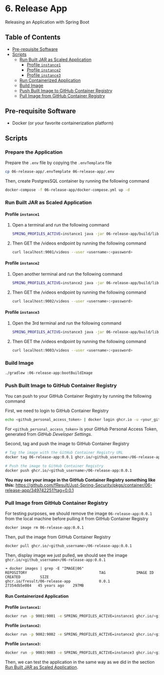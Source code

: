 # 6. Release App

Releasing an Application with Spring Boot

## Table of Contents

- [Pre-requisite Software](#pre-requisite-software)
- [Scripts](#scripts)
  - [Run Built JAR as Scaled Application](#run-built-jar-as-scaled-application)
    - [Profile `instance1`](#profile-instance1)
    - [Profile `instance2`](#profile-instance2)
    - [Profile `instance3`](#profile-instance3)
  - [Run Containerized Application](#run-containerized-application)
  - [Build Image](#build-image)
  - [Push Built Image to GitHub Container Registry](#push-built-image-to-github-container-registry)
  - [Pull Image from GitHub Container Registry](#pull-image-from-github-container-registry)

## Pre-requisite Software

- Docker (or your favorite containerization platform)

## Scripts

### Prepare the Application

Prepare the `.env` file by copying the `.envTemplate` file

```bash
cp 06-release-app/.envTemplate 06-release-app/.env
```

Then, create PostgresSQL container by running the following command

```bash
docker-compose -f 06-release-app/docker-compose.yml up -d
```

### Run Built JAR as Scaled Application

#### Profile `instance1`

1. Open a terminal and run the following command

    ```bash
    SPRING_PROFILES_ACTIVE=instance1 java -jar 06-release-app/build/libs/06-release-app-0.0.1.jar
    ```

2. Then GET the /videos endpoint by running the following command

    ```bash
    curl localhost:9001/videos --user <username>:<password>
    ```

#### Profile `instance2`

1. Open another terminal and run the following command

    ```bash
    SPRING_PROFILES_ACTIVE=instance2 java -jar 06-release-app/build/libs/06-release-app-0.0.1.jar
    ```

2. Then GET the /videos endpoint by running the following command

    ```bash
    curl localhost:9002/videos --user <username>:<password>
    ```

#### Profile `instance3`

1. Open the 3rd terminal and run the following command

    ```bash
    SPRING_PROFILES_ACTIVE=instance3 java -jar 06-release-app/build/libs/06-release-app-0.0.1.jar
    ```

2. Then GET the /videos endpoint by running the following command

    ```bash
    curl localhost:9003/videos --user <username>:<password>
    ```

### Build Image

```bash
./gradlew :06-release-app:bootBuildImage
```

### Push Built Image to GitHub Container Registry

You can push to your GitHub Container Registry by running the following command

First, we need to login to GitHub Container Registry

```bash
echo <github_personal_access_token> | docker login ghcr.io -u <your_github_username>
```

For `<github_personal_access_token>` is your GitHub Personal Access Token, generated from *GitHub Developer Settings*.

Second, tag and push the image to GitHub Container Registry

```bash
# Tag the image with the GitHub Container Registry URL
docker tag 06-release-app:0.0.1 ghcr.io/<github_username>/06-release-app:0.0.1

# Push the image to GitHub Container Registry 
docker push ghcr.io/<github_username>/06-release-app:0.0.1
```

**You may see your image in the GitHub Container Registry something like this:**
<https://github.com/fResult/Just-Spring-Security/pkgs/container/06-release-app/349742251?tag=0.0.1>

### Pull Image from GitHub Container Registry

For testing purposes, we should remove the image `06-release-app:0.0.1` from the local machine before pulling it from GitHub Container Registry

```bash
docker image rm 06-release-app:0.0.1
```

Then, pull the image from GitHub Container Registry

```bash
docker pull ghcr.io/<github_username>/06-release-app:0.0.1
```

Then, display image we just pulled, we should see the image `ghcr.io/<github_username>/06-release-app:0.0.1`

```console
➜ docker images | grep -E "IMAGE|06"
REPOSITORY                                 TAG              IMAGE ID       CREATED         SIZE
ghcr.io/fresult/06-release-app             0.0.1            27354db5e084   45 years ago    297MB
```

#### Run Containerized Application

**Profile `instance1`:**

```bash
docker run -p 9001:9001 -e SPRING_PROFILES_ACTIVE=instance1 ghcr.io/<github_username>/06-release-app:0.0.1
```

**Profile `instance2`:**

```bash
docker run -p 9002:9002 -e SPRING_PROFILES_ACTIVE=instance2 ghcr.io/<github_username>/06-release-app:0.0.1
```

**Profile `instance3`:**

```bash
docker run -p 9003:9003 -e SPRING_PROFILES_ACTIVE=instance3 ghcr.io/<github_username>/06-release-app:0.0.1
```

Then, we can test the application in the same way as we did in the section [Run Built JAR as Scaled Application](#run-built-jar-as-scaled-application).
